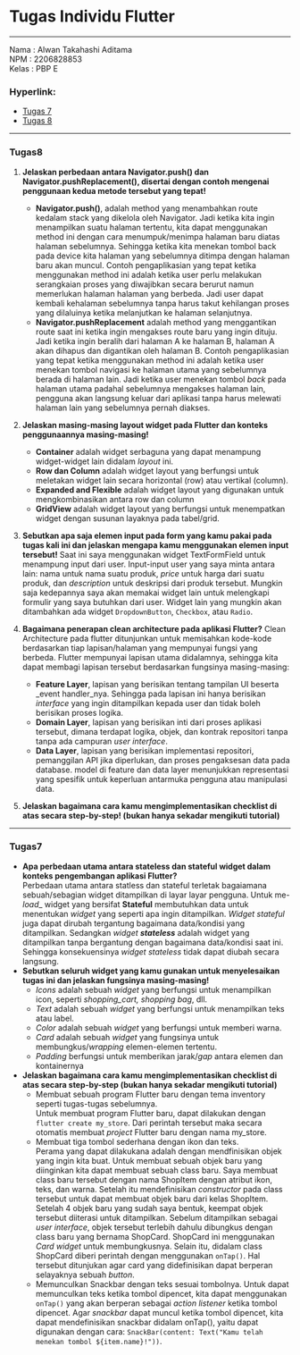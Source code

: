 <h1>Tugas Individu Flutter</h1>

<hr>
Nama    : Alwan Takahashi Aditama <br>
NPM     : 2206828853 <br>
Kelas   : PBP E <br>

### Hyperlink:
- [Tugas 7](https://github.com/Ajiens/MyStore#Tugas7)
- [Tugas 8](https://github.com/Ajiens/MyStore#Tugas8)

<hr>

### Tugas8
1. **Jelaskan perbedaan antara Navigator.push() dan Navigator.pushReplacement(), disertai dengan contoh mengenai penggunaan kedua metode tersebut yang tepat!** <br>
    - **Navigator.push()**, adalah method yang menambahkan route kedalam stack yang dikelola oleh Navigator.
        Jadi ketika kita ingin menampilkan suatu halaman tertentu, kita dapat menggunakan method ini dengan cara
        menumpuk/menimpa halaman baru diatas halaman sebelumnya. Sehingga ketika kita menekan tombol back pada device kita
        halaman yang sebelumnya ditimpa dengan halaman baru akan muncul. Contoh pengaplikasian yang tepat ketika menggunakan
        method ini adalah ketika user perlu melakukan serangkaian proses yang diwajibkan secara berurut namun memerlukan halaman 
        halaman yang berbeda. Jadi user dapat kembali kehalaman sebelumnya tanpa harus takut kehilangan proses yang dilaluinya 
        ketika melanjutkan ke halaman selanjutnya.
    - **Navigator.pushReplacement** adalah method yang menggantikan route saat ini ketika ingin mengakses route baru yang ingin dituju.
        Jadi ketika ingin beralih dari halaman A ke halaman B, halaman A akan dihapus dan digantikan oleh halaman B. Contoh pengaplikasian
        yang tepat ketika menggunakan method ini adalah ketika user menekan tombol navigasi ke halaman utama yang sebelumnya berada di halaman lain.
        Jadi ketika user menekan tombol _back_ pada halaman utama padahal sebelumnya mengakses halaman lain, pengguna akan langsung keluar dari 
        aplikasi tanpa harus melewati halaman lain yang sebelumnya pernah diakses.
   
2. **Jelaskan masing-masing layout widget pada Flutter dan konteks penggunaannya masing-masing!**
    - **Container** adalah widget serbaguna yang dapat menampung widget-widget lain didalam _layout_ ini.
    - **Row dan Column** adalah widget layout yang berfungsi untuk meletakan widget lain secara horizontal (row) atau vertikal (column).
    - **Expanded and Flexible** adalah widget layout yang digunakan untuk mengkombinasikan antara row dan column
    - **GridView** adalah widget layout yang berfungsi untuk menempatkan widget dengan susunan layaknya pada tabel/grid.

3. **Sebutkan apa saja elemen input pada form yang kamu pakai pada tugas kali ini dan jelaskan mengapa kamu menggunakan elemen input tersebut!**
    Saat ini saya menggunakan widget TextFormField untuk menampung input dari user. Input-input user yang saya minta antara lain: nama untuk nama suatu produk,
    _price_ untuk harga dari suatu produk, dan _description_ untuk deskripsi dari produk tersebut. Mungkin saja kedepannya saya akan memakai widget lain
    untuk melengkapi formulir yang saya butuhkan dari user. Widget lain yang mungkin akan ditambahkan ada widget ```DropdownButton```, ```Checkbox```, atau ```Radio```.
4. **Bagaimana penerapan clean architecture pada aplikasi Flutter?**
    Clean Architecture pada flutter ditunjunkan untuk memisahkan kode-kode berdasarkan tiap lapisan/halaman yang mempunyai fungsi yang berbeda.
    Flutter mempunyai lapisan utama didalamnya, sehingga kita dapat membagi lapisan tersebut berdasarkan fungsinya masing-masing:
    - **Feature Layer**, lapisan yang berisikan tentang tampilan UI beserta _event handler_nya. Sehingga pada lapisan ini hanya berisikan _interface_ yang ingin 
        ditampilkan kepada user dan tidak boleh berisikan proses logika.
    - **Domain Layer**, lapisan yang berisikan inti dari proses aplikasi tersebut, dimana terdapat logika, objek, dan kontrak repositori tanpa
        tanpa ada campuran _user interface_.
    - **Data Layer**, lapisan yang berisikan implementasi repositori, pemanggilan API jika diperlukan, dan proses pengaksesan data pada database. 
   model di feature dan data layer menunjukkan representasi yang spesifik untuk keperluan antarmuka pengguna atau manipulasi data.

5. **Jelaskan bagaimana cara kamu mengimplementasikan checklist di atas secara step-by-step! (bukan hanya sekadar mengikuti tutorial)**



<hr>

### Tugas7
* **Apa perbedaan utama antara stateless dan stateful widget dalam konteks pengembangan aplikasi Flutter?** <br>
   Perbedaan utama antara statless dan stateful terletak bagaiamana sebuah/sebagian widget ditampilkan di layar
layar pengguna. Untuk me-_load__ widget yang bersifat **Stateful** membutuhkan data untuk menentukan _widget_ yang
seperti apa ingin ditampilkan. _Widget stateful_ juga dapat dirubah tergantung bagaimana data/kondisi yang ditampilkan.
Sedangkan _widget **stateless**_ adalah widget yang ditampilkan tanpa bergantung dengan bagaimana data/kondisi saat ini.
Sehingga konsekuensinya _widget stateless_ tidak dapat diubah secara langsung.
* **Sebutkan seluruh widget yang kamu gunakan untuk menyelesaikan tugas ini dan jelaskan fungsinya masing-masing!** <br>
   - _Icons_ adalah sebuah _widget_ yang berfungsi untuk menampilkan icon, seperti _shopping_cart, shopping bag_, dll.
   - _Text_ adalah sebuah _widget_ yang berfungsi untuk menampilkan teks atau label.
   - _Color_ adalah sebuah _widget_ yang berfungsi untuk memberi warna.
   - _Card_ adalah sebuah _widget_ yang fungsinya untuk membungkus/_wrapping_ elemen-elemen tertentu.
   - _Padding_ berfungsi untuk memberikan jarak/_gap_ antara elemen dan kontainernya
* **Jelaskan bagaimana cara kamu mengimplementasikan checklist di atas secara step-by-step (bukan hanya sekadar mengikuti tutorial)** <br>
   - Membuat sebuah program Flutter baru dengan tema inventory seperti tugas-tugas sebelumnya. <br>
      Untuk membuat program Flutter baru, dapat dilakukan dengan ```flutter create my_store```. Dari perintah tersebut maka secara otomatis
      membuat _project_ Flutter baru dengan nama my_store.
   - Membuat tiga tombol sederhana dengan ikon dan teks. <br>
      Perama yang dapat dilakukana adalah dengan mendfinisikan objek yang ingin kita buat. Untuk membuat sebuah objek baru yang diinginkan
      kita dapat membuat sebuah class baru. Saya membuat class baru tersebut dengan nama ShopItem dengan atribut ikon, teks, dan warna. Setelah itu mendefinisikan _constructor_
      pada class tersebut untuk dapat membuat objek baru dari kelas ShopItem. Setelah 4 objek baru yang sudah saya bentuk, keempat objek tersebut
      diiterasi untuk ditampilkan. Sebelum ditampilkan sebagai _user interface_, objek tersebut terlebih dahulu dibungkus dengan class baru yang
      bernama ShopCard. ShopCard ini menggunakan _Card widget_ untuk membungkusnya. Selain itu, didalam class ShopCard diberi perintah dengan
      menggunakan ```onTap()```. Hal tersebut ditunjukan agar card yang didefinisikan dapat berperan selayaknya sebuah _button_.
   - Memunculkan Snackbar dengan teks sesuai tombolnya.
      Untuk dapat memunculkan teks ketika tombol dipencet, kita dapat menggunakan ```onTap()``` yang akan berperan sebagai _action listener_ ketika tombol dipencet.
      Agar _snackbar_ dapat muncul ketika tombol dipencet, kita dapat mendefinisikan snackbar didalam onTap(), yaitu dapat digunakan dengan cara:
      ```SnackBar(content: Text("Kamu telah menekan tombol ${item.name}!"))```.
